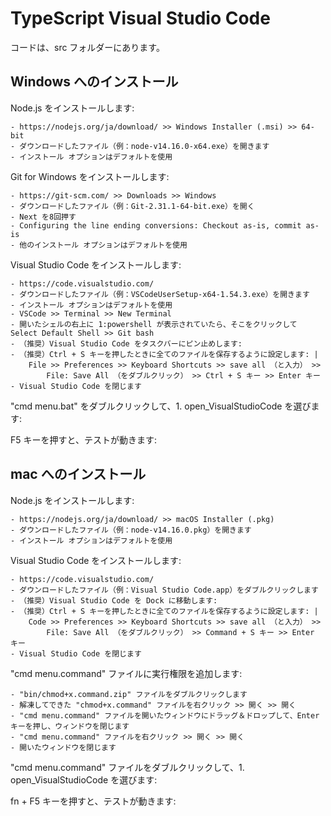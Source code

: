 # TypeScript Visual Studio Code

コードは、src フォルダーにあります。


## Windows へのインストール

Node.js をインストールします:

    - https://nodejs.org/ja/download/ >> Windows Installer (.msi) >> 64-bit
    - ダウンロードしたファイル（例：node-v14.16.0-x64.exe）を開きます
    - インストール オプションはデフォルトを使用

Git for Windows をインストールします:

    - https://git-scm.com/ >> Downloads >> Windows
    - ダウンロードしたファイル（例：Git-2.31.1-64-bit.exe）を開く
    - Next を8回押す
    - Configuring the line ending conversions: Checkout as-is, commit as-is
    - 他のインストール オプションはデフォルトを使用

Visual Studio Code をインストールします:

    - https://code.visualstudio.com/
    - ダウンロードしたファイル（例：VSCodeUserSetup-x64-1.54.3.exe）を開きます
    - インストール オプションはデフォルトを使用
    - VSCode >> Terminal >> New Terminal
    - 開いたシェルの右上に 1:powershell が表示されていたら、そこをクリックして Select Default Shell >> Git bash
    - （推奨）Visual Studio Code をタスクバーにピン止めします:
    - （推奨）Ctrl + S キーを押したときに全てのファイルを保存するように設定します: |
        File >> Preferences >> Keyboard Shortcuts >> save all （と入力） >>
            File: Save All （をダブルクリック） >> Ctrl + S キー >> Enter キー
    - Visual Studio Code を閉じます

"cmd menu.bat" をダブルクリックして、1. open_VisualStudioCode を選びます:

F5 キーを押すと、テストが動きます:


## mac へのインストール

Node.js をインストールします:

    - https://nodejs.org/ja/download/ >> macOS Installer (.pkg)
    - ダウンロードしたファイル（例：node-v14.16.0.pkg）を開きます
    - インストール オプションはデフォルトを使用

Visual Studio Code をインストールします:

    - https://code.visualstudio.com/
    - ダウンロードしたファイル（例：Visual Studio Code.app）をダブルクリックします
    - （推奨）Visual Studio Code を Dock に移動します:
    - （推奨）Ctrl + S キーを押したときに全てのファイルを保存するように設定します: |
        Code >> Preferences >> Keyboard Shortcuts >> save all （と入力） >>
            File: Save All （をダブルクリック） >> Command + S キー >> Enter キー
    - Visual Studio Code を閉じます

"cmd menu.command" ファイルに実行権限を追加します:

    - "bin/chmod+x.command.zip" ファイルをダブルクリックします
    - 解凍してできた "chmod+x.command" ファイルを右クリック >> 開く >> 開く
    - "cmd menu.command" ファイルを開いたウィンドウにドラッグ＆ドロップして、Enter キーを押し、ウィンドウを閉じます
    - "cmd menu.command" ファイルを右クリック >> 開く >> 開く
    - 開いたウィンドウを閉じます

"cmd menu.command" ファイルをダブルクリックして、1. open_VisualStudioCode を選びます:

fn + F5 キーを押すと、テストが動きます:
